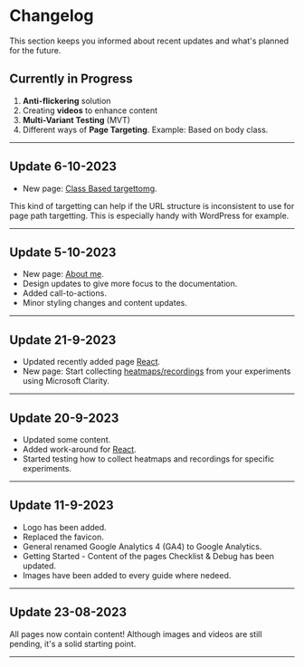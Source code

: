 # Changelog

This section keeps you informed about recent updates and what's planned for the future.

## Currently in Progress

1.  **Anti-flickering** solution
2. Creating **videos** to enhance content
3. **Multi-Variant Testing** (MVT)
4. Different ways of **Page Targeting**. Example: Based on body class.

---
## Update 6-10-2023

* New page: [Class Based targettomg](targetting/class-based.md).

This kind of targetting can help if the URL structure is inconsistent to use for page path targetting. This is especially handy with WordPress for example.

---
## Update 5-10-2023

* New page: [About me](home/about.md).
* Design updates to give more focus to the documentation.
* Added call-to-actions.
* Minor styling changes and content updates.

---
## Update 21-9-2023

* Updated recently added page [React](development/react.md).
* New page: Start collecting [heatmaps/recordings](analyses/clarity.md) from your experiments using Microsoft Clarity.

---
## Update 20-9-2023

* Updated some content.
* Added work-around for [React](development/react.md).
* Started testing how to collect heatmaps and recordings for specific experiments.

---
## Update 11-9-2023

* Logo has been added.
* Replaced the favicon.
* General renamed Google Analytics 4 (GA4) to Google Analytics. 
* Getting Started - Content of the pages Checklist & Debug has been updated.
* Images have been added to every guide where nedeed.

---
## Update 23-08-2023

All pages now contain content! Although images and videos are still pending, it's a solid starting point.

---